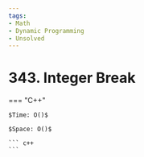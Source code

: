 ```yaml
---
tags:
- Math
- Dynamic Programming
- Unsolved
---
```



# 343. Integer Break

=== "C++"

    $Time: O()$

    $Space: O()$

    ``` c++
    ```